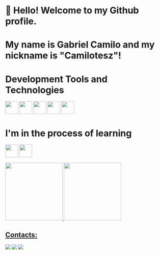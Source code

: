 # 👋 Hello! Welcome to my Github profile.
# My name is Gabriel Camilo and my nickname is "Camilotesz"!

# Development Tools and Technologies

<div>
<img src="https://cdn.jsdelivr.net/gh/devicons/devicon@latest/icons/javascript/javascript-plain.svg" width="40" height="40"/> 
<img src="https://cdn.jsdelivr.net/gh/devicons/devicon@latest/icons/html5/html5-original.svg" width="40" height="40"/> 
<img src="https://cdn.jsdelivr.net/gh/devicons/devicon@latest/icons/css3/css3-original.svg" width="40" height="40"/> 
<img src="https://cdn.jsdelivr.net/gh/devicons/devicon@latest/icons/csharp/csharp-original.svg" width="40" height="40"/> 
<img src="https://cdn.jsdelivr.net/gh/devicons/devicon@latest/icons/git/git-plain.svg" width="40" height="40"/>
</div>

# I'm in the process of learning
<img src="https://cdn.jsdelivr.net/gh/devicons/devicon@latest/icons/python/python-original.svg" width="40" height="40"/> <img src="https://cdn.jsdelivr.net/gh/devicons/devicon@latest/icons/java/java-original.svg" width="40" height="40"/>

<div>
<a href="https://github.com/camilotesz">
<img loading="lazy" height="180em" src="https://github-readme-stats.vercel.app/api/top-langs/?username=camilotesz&layout=compact&langs_count=7&theme=dracula"/>
<img loading="lazy" height="180em" src="https://github-readme-stats.vercel.app/api?username=camilotesz&show_icons=true&theme=dracula&include_all_commits=true&count_private=true"/>
</div>
  
## Contacts:
<div>
<a href="https://www.instagram.com/_gcamilo_s2/" target="_blank"><img loading="lazy" src="https://img.shields.io/badge/-Instagram-%23E4405F?style=for-the-badge&logo=instagram&logoColor=white" target="_blank"></a>
<a href = "contatogabrielcamilo@gmail.com"><img loading="lazy" src="https://img.shields.io/badge/Gmail-D14836?style=for-the-badge&logo=gmail&logoColor=white" target="_blank"></a>
<a href="https://www.linkedin.com/in/camilo/" target="_blank"><img loading="lazy" src="https://img.shields.io/badge/-LinkedIn-%230077B5?style=for-the-badge&logo=linkedin&logoColor=white" target="_blank"></a>   
</div>






